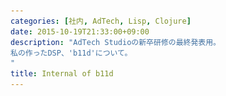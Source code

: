 ```yaml
---
categories: [社内, AdTech, Lisp, Clojure]
date: 2015-10-19T21:33:00+09:00
description: "AdTech Studioの新卒研修の最終発表用。
私の作ったDSP、'b11d'について。
"
title: Internal of b11d
---
```


<section data-markdown
    data-separator="\n===\n"
    data-vertical="\n---\n"
    data-notes="^Note:">
<script type="text/template">
# Internal of b11d
----------------------
サイバーエージェント新卒研修  
ひとりDSP最終発表会

<!-- .slide: class="center" -->
===
# About Me
---------
![κeenのアイコン](/images/icon.png) <!-- .element: style="position:absolute;right:0;z-index:-1" -->

 + κeen
 + [@blackenedgold](https://twitter.com/blackenedgold)
 + Github: [KeenS](https://github.com/KeenS)
 + AMoAdのサーバーサイド（？）エンジニア
 + 趣味でLisp, ML, Shell Scriptあたりを書きます
 + 仕事でScalaとShell Scriptあたりを書きます

===
# 今回作ったもの
----------------

* b11d (ぶらっくんどごーるど)
* Clojure (compojure + middleware)製
  + + NginX + MySQL + Supervisord
* 出来る限りシンプルになるように作った
  + 310行
* デプロイその他はシェルスクリプト
* 監視はmackerel

===
# シンプルということ
-------------------

* アプリケーションは状態を持たない
* IO以外副作用を持たない
* つまり、キャッシュを持たない
  + キャッシュはパフォーマンス上の意味しかない
  + 早過ぎる最適化は諸悪の根源
* スケールアウトが容易
* compojureのミドルウェアを上手く使った

===
# シンプルということ2
--------------------

* データベースはだいたい第4正規形（ﾀﾌﾞﾝ）
  + 全てのカラムは`NOT NULL`
  + 広告主の所だけ拡張性を持たせるために第1正規形に落とした
  + 1広告主に対して複数の広告が持てるようになる
* 外部キー制約も全部付ける
* データが綺麗なのでアプリケーション側でのやることが少ない
* 分析する時にも活きる筈

===
# デプロイ
---------

* 全てシェルスクリプトでオペレーション出来る
* 手作業を無くしてミスを無くす
  + 「あれ？設定書き換えたのに反映されてない」 → 「再起動忘れてた」とかを防ぐ
* ☆秘伝☆のシェルテクニック満載！ 
* アプリケーションが1jarに収まるのでデプロイが楽。

===
# 監視
------

* mackerelで色々モニタリング
* Linux, NginX, MySQL, JVM, レスポンスステータス
* ほとんどMackerelに乗っかることで本質的でないことに労力を割かない
  + 本質 = 業務ロジックを理解すること
* アプリケーションの死活監視にはsupervisord
  + 本当はsystemdでやりたかったけどUbuntuのバージョンが古かった

===
# 落穂拾い
----------

* DBへの書き込みは非同期。Clojureなら簡単に書ける
  + `(go ...)` で囲むだけ
* だいたい1700qps。データが増えると多分もうちょい下がる。
  + キャッシュすればデータに依存しない速度。もう少しパフォーマンスも出る。
* アプリケーションサーバには組込みjettyを使った。
  + War + Tomcatでも出来るがデプロイ/運用が楽なのでこちらを採用
* コア数に対してスケールするのでスケールアップも出来る
* CTR予測は訓練データを 広告主xサイトxUA で統計を取って使う
  + 途中からシグモイド関数で変化をつける

===
# 改善点とか今後とか
---------

* win rate, 入札/落札価格, CTRとかをmackerelでモニタリングしたかった
* 管理画面的なの必要？
* フォールトトラレンス性はないのでその辺
  + MySQLが死ぬとヤバい。
* ホットデプロイしたかった
* 折角JVMだし機械学習したかった
* Unix Domain Socket使うの忘れてた
* データベースにタイムスタンプ入れるの忘れてた………orz

</script>
</section>
